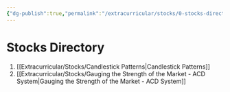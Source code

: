 ```yaml
---
{"dg-publish":true,"permalink":"/extracurricular/stocks/0-stocks-directory/","dgHomeLink":true,"dgPassFrontmatter":false,"dgShowLocalGraph":true}
---
```


# Stocks Directory
1. [[Extracurricular/Stocks/Candlestick Patterns|Candlestick Patterns]]
2. [[Extracurricular/Stocks/Gauging the Strength of the Market - ACD System|Gauging the Strength of the Market - ACD System]]